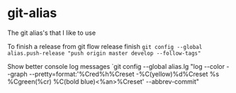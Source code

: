 # git-alias
The git alias's that I like to use


To finish a release from git flow release finish
 `git config --global alias.push-release "push origin master develop --follow-tags"`
 
 Show better console log messages
 `git config --global alias.lg "log --color --graph --pretty=format:'%Cred%h%Creset -%C(yellow)%d%Creset %s %Cgreen(%cr) %C(bold blue)<%an>%Creset' --abbrev-commit"
